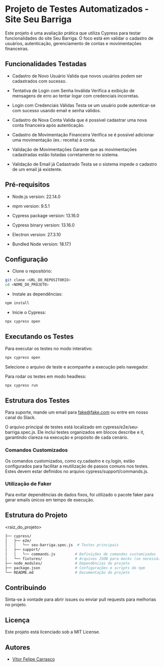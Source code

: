 
# Projeto de Testes Automatizados - Site Seu Barriga

Este projeto é uma avaliação prática que utiliza Cypress para testar funcionalidades do site Seu Barriga. O foco está em validar o cadastro de usuários, autenticação, gerenciamento de contas e movimentações financeiras.
## Funcionalidades Testadas

- Cadastro de Novo Usuário
Valida que novos usuários podem ser cadastrados com sucesso.

- Tentativa de Login com Senha Inválida
Verifica a exibição de mensagens de erro ao tentar logar com credenciais incorretas.

- Login com Credenciais Válidas
Testa se um usuário pode autenticar-se com sucesso usando email e senha válidos.

- Cadastro de Nova Conta
Valida que é possível cadastrar uma nova conta financeira após autenticação.

- Cadastro de Movimentação Financeira
Verifica se é possível adicionar uma movimentação (ex.: receita) à conta.

- Validação de Movimentações
Garante que as movimentações cadastradas estão listadas corretamente no sistema.

- Validação de Email já Cadastrado
Testa se o sistema impede o cadastro de um email já existente.




## Pré-requisitos

- Node.js version: 22.14.0

- mpm version: 9.5.1

- Cypress package version: 13.16.0

- Cypress binary version: 13.16.0

- Electron version: 27.3.10

- Bundled Node version: 18.17.1



## Configuração

- Clone o repositório:
```bash
git clone <URL_DO_REPOSITORIO>
cd <NOME_DO_PROJETO>
```

- Instale as dependências:
```bash
npm install
```

- Inicie o Cypress:
```bash
npx cypress open
```

## Executando os Testes

Para executar os testes no modo interativo:
```bash
npx cypress open
```
Selecione o arquivo de teste e acompanhe a execução pelo navegador.

Para rodar os testes em modo headless:
```bash
npx cypress run
```

## Estrutura dos Testes

Para suporte, mande um email para fake@fake.com ou entre em nosso canal do Slack.

O arquivo principal de testes está localizado em cypress/e2e/seu-barriga.spec.js. Ele inclui testes organizados em blocos describe e it, garantindo clareza na execução e propósito de cada cenário.

### Comandos Customizados
Os comandos customizados, como cy.cadastro e cy.login, estão configurados para facilitar a reutilização de passos comuns nos testes. Estes devem estar definidos no arquivo cypress/support/commands.js.

### Utilização de Faker
Para evitar dependências de dados fixos, foi utilizado o pacote faker para gerar emails únicos em tempo de execução.

## Estrutura do Projeto

<raiz_do_projeto>
```bash
├── cypress/
│   ├── e2e/
│   │   └── seu-barriga.spec.js  # Testes principais
│   ├── support/
│   │   └── commands.js         # Definições de comandos customizados
│   └── fixtures/               # Arquivos JSON para mocks (se necessário)
├── node_modules/               # Dependências do projeto
├── package.json                # Configurações e scripts do npm
└── README.md                   # Documentação do projeto
```

## Contribuindo

Sinta-se à vontade para abrir issues ou enviar pull requests para melhorias no projeto.


## Licença

Este projeto está licenciado sob a MIT License.

## Autores

- [Vitor Felipe Carrasco ](https://github.com/vfcarrasco/seubarriga)


